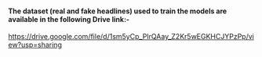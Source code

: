 #### The dataset (real and fake headlines) used to train the models are available in the following Drive link:-
https://drive.google.com/file/d/1sm5yCp_PIrQAay_Z2Kr5wEGKHCJYPzPp/view?usp=sharing
